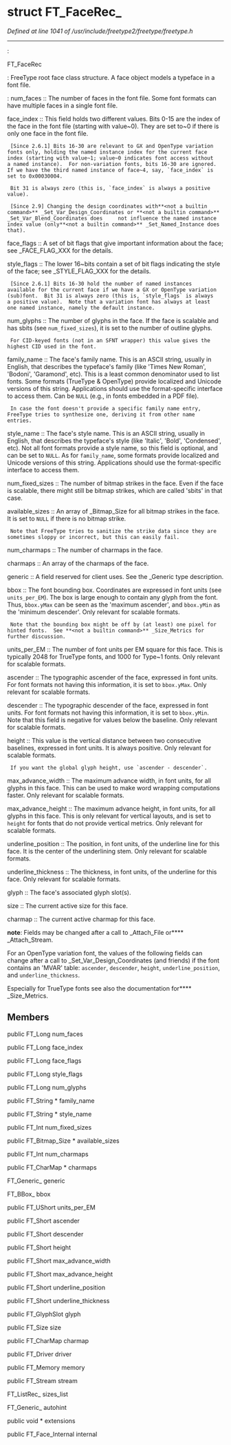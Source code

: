 # struct FT_FaceRec_

*Defined at line 1041 of /usr/include/freetype2/freetype/freetype.h*

************************************************************************



:

   FT_FaceRec

**<not a builtin command>** :   FreeType root face class structure.  A face object models a typeface   in a font file.

**<not a builtin command>** :   num_faces ::     The number of faces in the font file.  Some font formats can have     multiple faces in a single font file.

   face_index ::     This field holds two different values.  Bits 0-15 are the index of     the face in the font file (starting with value~0).  They are set     to~0 if there is only one face in the font file.

     [Since 2.6.1] Bits 16-30 are relevant to GX and OpenType variation     fonts only, holding the named instance index for the current face     index (starting with value~1; value~0 indicates font access without     a named instance).  For non-variation fonts, bits 16-30 are ignored.     If we have the third named instance of face~4, say, `face_index` is     set to 0x00030004.

     Bit 31 is always zero (this is, `face_index` is always a positive     value).

     [Since 2.9] Changing the design coordinates with**<not a builtin command>** _Set_Var_Design_Coordinates or **<not a builtin command>** _Set_Var_Blend_Coordinates does     not influence the named instance index value (only**<not a builtin command>** _Set_Named_Instance does that).

   face_flags ::     A set of bit flags that give important information about the face;     see **<not a builtin command>** _FACE_FLAG_XXX for the details.

   style_flags ::     The lower 16~bits contain a set of bit flags indicating the style of     the face; see **<not a builtin command>** _STYLE_FLAG_XXX for the details.

     [Since 2.6.1] Bits 16-30 hold the number of named instances     available for the current face if we have a GX or OpenType variation     (sub)font.  Bit 31 is always zero (this is, `style_flags` is always     a positive value).  Note that a variation font has always at least     one named instance, namely the default instance.

   num_glyphs ::     The number of glyphs in the face.  If the face is scalable and has     sbits (see `num_fixed_sizes`), it is set to the number of outline     glyphs.

     For CID-keyed fonts (not in an SFNT wrapper) this value gives the     highest CID used in the font.

   family_name ::     The face's family name.  This is an ASCII string, usually in     English, that describes the typeface's family (like 'Times New     Roman', 'Bodoni', 'Garamond', etc).  This is a least common     denominator used to list fonts.  Some formats (TrueType & OpenType)     provide localized and Unicode versions of this string.  Applications     should use the format-specific interface to access them.  Can be     `NULL` (e.g., in fonts embedded in a PDF file).

     In case the font doesn't provide a specific family name entry,     FreeType tries to synthesize one, deriving it from other name     entries.

   style_name ::     The face's style name.  This is an ASCII string, usually in English,     that describes the typeface's style (like 'Italic', 'Bold',     'Condensed', etc).  Not all font formats provide a style name, so     this field is optional, and can be set to `NULL`.  As for     `family_name`, some formats provide localized and Unicode versions     of this string.  Applications should use the format-specific     interface to access them.

   num_fixed_sizes ::     The number of bitmap strikes in the face.  Even if the face is     scalable, there might still be bitmap strikes, which are called     'sbits' in that case.

   available_sizes ::     An array of **<not a builtin command>** _Bitmap_Size for all bitmap strikes in the face.  It     is set to `NULL` if there is no bitmap strike.

     Note that FreeType tries to sanitize the strike data since they are     sometimes sloppy or incorrect, but this can easily fail.

   num_charmaps ::     The number of charmaps in the face.

   charmaps ::     An array of the charmaps of the face.

   generic ::     A field reserved for client uses.  See the **<not a builtin command>** _Generic type     description.

   bbox ::     The font bounding box.  Coordinates are expressed in font units (see     `units_per_EM`).  The box is large enough to contain any glyph from     the font.  Thus, `bbox.yMax` can be seen as the 'maximum ascender',     and `bbox.yMin` as the 'minimum descender'.  Only relevant for     scalable formats.

     Note that the bounding box might be off by (at least) one pixel for     hinted fonts.  See **<not a builtin command>** _Size_Metrics for further discussion.

   units_per_EM ::     The number of font units per EM square for this face.  This is     typically 2048 for TrueType fonts, and 1000 for Type~1 fonts.  Only     relevant for scalable formats.

   ascender ::     The typographic ascender of the face, expressed in font units.  For     font formats not having this information, it is set to `bbox.yMax`.     Only relevant for scalable formats.

   descender ::     The typographic descender of the face, expressed in font units.  For     font formats not having this information, it is set to `bbox.yMin`.     Note that this field is negative for values below the baseline.     Only relevant for scalable formats.

   height ::     This value is the vertical distance between two consecutive     baselines, expressed in font units.  It is always positive.  Only     relevant for scalable formats.

     If you want the global glyph height, use `ascender - descender`.

   max_advance_width ::     The maximum advance width, in font units, for all glyphs in this     face.  This can be used to make word wrapping computations faster.     Only relevant for scalable formats.

   max_advance_height ::     The maximum advance height, in font units, for all glyphs in this     face.  This is only relevant for vertical layouts, and is set to     `height` for fonts that do not provide vertical metrics.  Only     relevant for scalable formats.

   underline_position ::     The position, in font units, of the underline line for this face.     It is the center of the underlining stem.  Only relevant for     scalable formats.

   underline_thickness ::     The thickness, in font units, of the underline for this face.  Only     relevant for scalable formats.

   glyph ::     The face's associated glyph slot(s).

   size ::     The current active size for this face.

   charmap ::     The current active charmap for this face.



**note**:   Fields may be changed after a call to **<not a builtin command>** _Attach_File or**<not a builtin command>** _Attach_Stream.

   For an OpenType variation font, the values of the following fields can   change after a call to **<not a builtin command>** _Set_Var_Design_Coordinates (and friends) if   the font contains an 'MVAR' table: `ascender`, `descender`, `height`,   `underline_position`, and `underline_thickness`.

   Especially for TrueType fonts see also the documentation for**<not a builtin command>** _Size_Metrics.



## Members

public FT_Long num_faces

public FT_Long face_index

public FT_Long face_flags

public FT_Long style_flags

public FT_Long num_glyphs

public FT_String * family_name

public FT_String * style_name

public FT_Int num_fixed_sizes

public FT_Bitmap_Size * available_sizes

public FT_Int num_charmaps

public FT_CharMap * charmaps

FT_Generic_ generic

FT_BBox_ bbox

public FT_UShort units_per_EM

public FT_Short ascender

public FT_Short descender

public FT_Short height

public FT_Short max_advance_width

public FT_Short max_advance_height

public FT_Short underline_position

public FT_Short underline_thickness

public FT_GlyphSlot glyph

public FT_Size size

public FT_CharMap charmap

public FT_Driver driver

public FT_Memory memory

public FT_Stream stream

FT_ListRec_ sizes_list

FT_Generic_ autohint

public void * extensions

public FT_Face_Internal internal



